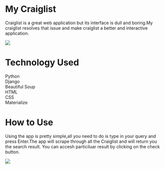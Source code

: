 # My Craiglist

Craiglist is a great web application but its interface is dull and boring.My craiglist resolves that issue and make craiglist a better and interactive application.

![](https://user-images.githubusercontent.com/54413011/82926627-1d640f00-9f9d-11ea-8219-8ad90624a5d2.png)
 
 
 # Technology Used
 Python <br>
 Django <br>
 Beautiful Soup <br>
 HTML <br>
 CSS <br>
 Materialize <br>
 
 # How to Use
 Using the app is pretty simple,all you need to do is type in your query and press Enter.The app will scrape through all the Craiglist and will return you the search result. You can accesh particiluar result by clicking on the check button.
 
![](https://user-images.githubusercontent.com/54413011/82926689-3240a280-9f9d-11ea-925c-71a6ba4c3daa.png) 
 
